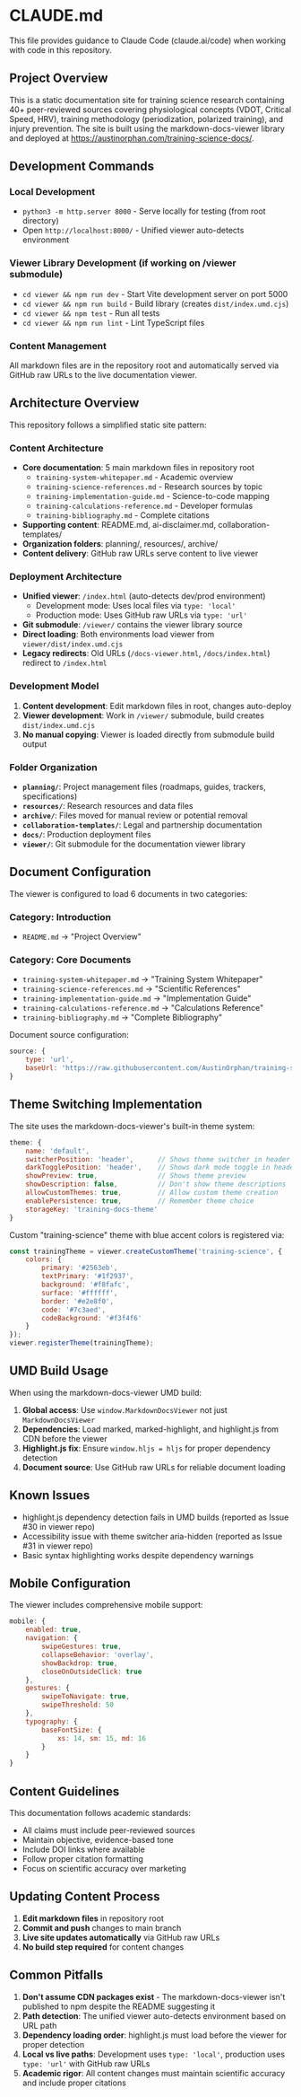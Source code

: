 # CLAUDE.md

This file provides guidance to Claude Code (claude.ai/code) when working with code in this repository.

## Project Overview

This is a static documentation site for training science research containing 40+ peer-reviewed sources covering physiological concepts (VDOT, Critical Speed, HRV), training methodology (periodization, polarized training), and injury prevention. The site is built using the markdown-docs-viewer library and deployed at https://austinorphan.com/training-science-docs/.

## Development Commands

### Local Development
- `python3 -m http.server 8000` - Serve locally for testing (from root directory)
- Open `http://localhost:8000/` - Unified viewer auto-detects environment

### Viewer Library Development (if working on /viewer submodule)
- `cd viewer && npm run dev` - Start Vite development server on port 5000
- `cd viewer && npm run build` - Build library (creates `dist/index.umd.cjs`)
- `cd viewer && npm test` - Run all tests
- `cd viewer && npm run lint` - Lint TypeScript files

### Content Management
All markdown files are in the repository root and automatically served via GitHub raw URLs to the live documentation viewer.

## Architecture Overview

This repository follows a simplified static site pattern:

### Content Architecture
- **Core documentation**: 5 main markdown files in repository root
  - `training-system-whitepaper.md` - Academic overview
  - `training-science-references.md` - Research sources by topic  
  - `training-implementation-guide.md` - Science-to-code mapping
  - `training-calculations-reference.md` - Developer formulas
  - `training-bibliography.md` - Complete citations
- **Supporting content**: README.md, ai-disclaimer.md, collaboration-templates/
- **Organization folders**: planning/, resources/, archive/
- **Content delivery**: GitHub raw URLs serve content to live viewer

### Deployment Architecture  
- **Unified viewer**: `/index.html` (auto-detects dev/prod environment)
  - Development mode: Uses local files via `type: 'local'`
  - Production mode: Uses GitHub raw URLs via `type: 'url'`
- **Git submodule**: `/viewer/` contains the viewer library source
- **Direct loading**: Both environments load viewer from `viewer/dist/index.umd.cjs`
- **Legacy redirects**: Old URLs (`/docs-viewer.html`, `/docs/index.html`) redirect to `/index.html`

### Development Model
1. **Content development**: Edit markdown files in root, changes auto-deploy
2. **Viewer development**: Work in `/viewer/` submodule, build creates `dist/index.umd.cjs`
3. **No manual copying**: Viewer is loaded directly from submodule build output

### Folder Organization
- **`planning/`**: Project management files (roadmaps, guides, trackers, specifications)
- **`resources/`**: Research resources and data files
- **`archive/`**: Files moved for manual review or potential removal
- **`collaboration-templates/`**: Legal and partnership documentation
- **`docs/`**: Production deployment files
- **`viewer/`**: Git submodule for the documentation viewer library

## Document Configuration

The viewer is configured to load 6 documents in two categories:

### Category: Introduction
- `README.md` → "Project Overview" 

### Category: Core Documents  
- `training-system-whitepaper.md` → "Training System Whitepaper"
- `training-science-references.md` → "Scientific References" 
- `training-implementation-guide.md` → "Implementation Guide"
- `training-calculations-reference.md` → "Calculations Reference"
- `training-bibliography.md` → "Complete Bibliography"

Document source configuration:
```javascript
source: {
    type: 'url',
    baseUrl: 'https://raw.githubusercontent.com/AustinOrphan/training-science-docs/main'
}
```

## Theme Switching Implementation

The site uses the markdown-docs-viewer's built-in theme system:

```javascript
theme: {
    name: 'default',
    switcherPosition: 'header',      // Shows theme switcher in header
    darkTogglePosition: 'header',    // Shows dark mode toggle in header
    showPreview: true,               // Shows theme preview
    showDescription: false,          // Don't show theme descriptions
    allowCustomThemes: true,         // Allow custom theme creation
    enablePersistence: true,         // Remember theme choice
    storageKey: 'training-docs-theme'
}
```

Custom "training-science" theme with blue accent colors is registered via:

```javascript
const trainingTheme = viewer.createCustomTheme('training-science', {
    colors: {
        primary: '#2563eb',
        textPrimary: '#1f2937',
        background: '#f8fafc',
        surface: '#ffffff',
        border: '#e2e8f0',
        code: '#7c3aed',
        codeBackground: '#f3f4f6'
    }
});
viewer.registerTheme(trainingTheme);
```

## UMD Build Usage

When using the markdown-docs-viewer UMD build:

1. **Global access**: Use `window.MarkdownDocsViewer` not just `MarkdownDocsViewer`
2. **Dependencies**: Load marked, marked-highlight, and highlight.js from CDN before the viewer
3. **Highlight.js fix**: Ensure `window.hljs = hljs` for proper dependency detection
4. **Document source**: Use GitHub raw URLs for reliable document loading

## Known Issues

- highlight.js dependency detection fails in UMD builds (reported as Issue #30 in viewer repo)
- Accessibility issue with theme switcher aria-hidden (reported as Issue #31 in viewer repo)
- Basic syntax highlighting works despite dependency warnings

## Mobile Configuration

The viewer includes comprehensive mobile support:

```javascript
mobile: {
    enabled: true,
    navigation: {
        swipeGestures: true,
        collapseBehavior: 'overlay',
        showBackdrop: true,
        closeOnOutsideClick: true
    },
    gestures: {
        swipeToNavigate: true,
        swipeThreshold: 50
    },
    typography: {
        baseFontSize: {
            xs: 14, sm: 15, md: 16
        }
    }
}
```

## Content Guidelines

This documentation follows academic standards:
- All claims must include peer-reviewed sources
- Maintain objective, evidence-based tone  
- Include DOI links where available
- Follow proper citation formatting
- Focus on scientific accuracy over marketing

## Updating Content Process

1. **Edit markdown files** in repository root
2. **Commit and push** changes to main branch
3. **Live site updates automatically** via GitHub raw URLs
4. **No build step required** for content changes

## Common Pitfalls

1. **Don't assume CDN packages exist** - The markdown-docs-viewer isn't published to npm despite the README suggesting it
2. **Path detection**: The unified viewer auto-detects environment based on URL path
3. **Dependency loading order**: highlight.js must load before the viewer for proper detection
4. **Local vs live paths**: Development uses `type: 'local'`, production uses `type: 'url'` with GitHub raw URLs
5. **Academic rigor**: All content changes must maintain scientific accuracy and include proper citations